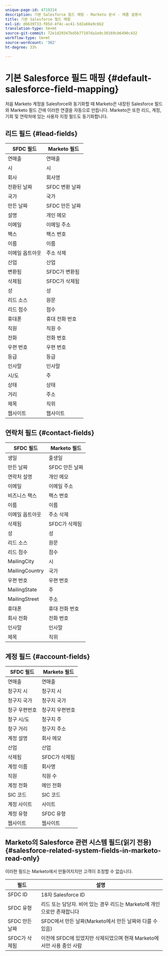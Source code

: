 ```yaml
---
unique-page-id: 4719314
description: 기본 Salesforce 필드 매핑 - Marketo 문서 - 제품 설명서
title: 기본 Salesforce 필드 매핑
exl-id: d6639733-f85d-4f4c-ac41-5d2a68a9c6b2
translation-type: tm+mt
source-git-commit: 72e1d29347bd5b77107da1e9c30169cb6490c432
workflow-type: tm+mt
source-wordcount: '362'
ht-degree: 33%

---
```


# 기본 Salesforce 필드 매핑 {#default-salesforce-field-mapping}

처음 Marketo 계정을 Salesforce와 동기화할 때 Marketo은 내장된 Salesforce 필드와 Marketo 필드 간에 이러한 연결을 자동으로 만듭니다. Marketo은 또한 리드, 계정, 기회 및 연락처에 있는 사용자 지정 필드도 동기화합니다.

## 리드 필드 {#lead-fields}

| SFDC 필드 | Marketo 필드 |
|---|---|
| 연매출 | 연매출 |
| 시 | 시 |
| 회사 | 회사명 |
| 전환된 날짜 | SFDC 변환 날짜 |
| 국가 | 국가 |
| 만든 날짜 | SFDC 만든 날짜 |
| 설명 | 개인 메모 |
| 이메일 | 이메일 주소 |
| 팩스 | 팩스 번호 |
| 이름 | 이름 |
| 이메일 옵트아웃 | 주소 삭제 |
| 산업 | 산업 |
| 변환됨 | SFDC가 변환됨 |
| 삭제됨 | SFDC가 삭제됨 |
| 성 | 성 |
| 리드 소스 | 원문 |
| 리드 점수 | 점수 |
| 휴대폰 | 휴대 전화 번호 |
| 직원 | 직원 수 |
| 전화 | 전화 번호 |
| 우편 번호 | 우편 번호 |
| 등급 | 등급 |
| 인사말 | 인사말 |
| 시/도 | 주 |
| 상태 | 상태 |
| 거리 | 주소 |
| 제목 | 직위 |
| 웹사이트 | 웹사이트 |

## 연락처 필드 {#contact-fields}

| SFDC 필드 | Marketo 필드 |
|---|---|
| 생일 | 출생일 |
| 만든 날짜 | SFDC 만든 날짜 |
| 연락처 설명 | 개인 메모 |
| 이메일 | 이메일 주소 |
| 비즈니스 팩스 | 팩스 번호 |
| 이름 | 이름 |
| 이메일 옵트아웃 | 주소 삭제 |
| 삭제됨 | SFDC가 삭제됨 |
| 성 | 성 |
| 리드 소스 | 원문 |
| 리드 점수 | 점수 |
| MailingCity | 시 |
| MailingCountry | 국가 |
| 우편 번호 | 우편 번호 |
| MailingState | 주 |
| MailingStreet | 주소 |
| 휴대폰 | 휴대 전화 번호 |
| 회사 전화 | 전화 번호 |
| 인사말 | 인사말 |
| 제목 | 직위 |

## 계정 필드 {#account-fields}

| SFDC 필드 | Marketo 필드 |
|---|---|
| 연매출 | 연매출 |
| 청구지 시 | 청구지 시 |
| 청구지 국가 | 청구지 국가 |
| 청구 우편번호 | 청구지 우편번호 |
| 청구 시/도 | 청구지 주 |
| 청구 거리 | 청구지 주소 |
| 계정 설명 | 회사 메모 |
| 산업 | 산업 |
| 삭제됨 | SFDC가 삭제됨 |
| 계정 이름 | 회사명 |
| 직원 | 직원 수 |
| 계정 전화 | 메인 전화 |
| SIC 코드 | SIC 코드 |
| 계정 사이트 | 사이트 |
| 계정 유형 | SFDC 유형 |
| 웹사이트 | 웹사이트 |

## Marketo의 Salesforce 관련 시스템 필드(읽기 전용) {#salesforce-related-system-fields-in-marketo-read-only}

이러한 필드는 Marketo에서 만들어지지만 고객이 조정할 수 없습니다.

| 필드 | 설명 |
|---|---|
| SFDC ID | 18자 Salesforce ID |
| SFDC 유형 | 리드 또는 담당자. 비어 있는 경우 리드는 Marketo에 개인으로만 존재합니다 |
| SFDC 만든 날짜 | SFDC에서 만든 날짜(Marketo에서 만든 날짜와 다를 수 있음) |
| SFDC가 삭제됨 | 이전에 SFDC에 있었지만 삭제되었으며 현재 Marketo에서만 사용 중인 사람 |

